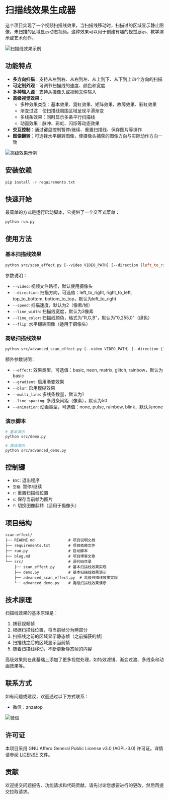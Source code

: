 # 扫描线效果生成器

这个项目实现了一个视频扫描线效果，当扫描线移动时，扫描过的区域显示静止图像，未扫描的区域显示动态视频。这种效果可以用于创建有趣的视觉展示、教学演示或艺术创作。

![扫描线效果示例](https://github.com/wangqiqi/interesting_assets/raw/main/images/effect.jpg)

## 功能特点

- **多方向扫描**：支持从左到右、从右到左、从上到下、从下到上四个方向的扫描
- **可定制外观**：可调节扫描线的速度、颜色和宽度
- **多种输入源**：支持从摄像头或视频文件输入
- **高级视觉效果**：
  - 多种效果类型：基本效果、霓虹效果、矩阵效果、故障效果、彩虹效果
  - 渐变过渡：使扫描线周围区域呈现平滑渐变
  - 多线条效果：同时显示多条平行扫描线
  - 动画效果：脉冲、彩虹、闪烁等动态效果
- **交互控制**：通过键盘控制暂停/继续、重置扫描线、保存图片等操作
- **图像翻转**：可选择水平翻转图像，使摄像头捕获的图像方向与实际动作方向一致

![高级效果示例](https://github.com/wangqiqi/interesting_assets/raw/main/images/effect.jpg)

## 安装依赖

```bash
pip install -r requirements.txt
```

## 快速开始

最简单的方式是运行启动脚本，它提供了一个交互式菜单：

```bash
python run.py
```

## 使用方法

### 基本扫描线效果

```bash
python src/scan_effect.py [--video VIDEO_PATH] [--direction {left_to_right,right_to_left,top_to_bottom,bottom_to_top}] [--speed SPEED] [--line_width LINE_WIDTH] [--line_color LINE_COLOR] [--flip]
```

参数说明：
- `--video`: 视频文件路径，默认使用摄像头
- `--direction`: 扫描方向，可选值：left_to_right, right_to_left, top_to_bottom, bottom_to_top，默认为left_to_right
- `--speed`: 扫描速度，默认为2（像素/帧）
- `--line_width`: 扫描线宽度，默认为3像素
- `--line_color`: 扫描线颜色，格式为"R,G,B"，默认为"0,255,0"（绿色）
- `--flip`: 水平翻转图像（适用于摄像头）

### 高级扫描线效果

```bash
python src/advanced_scan_effect.py [--video VIDEO_PATH] [--direction {left_to_right,right_to_left,top_to_bottom,bottom_to_top}] [--speed SPEED] [--line_width LINE_WIDTH] [--line_color LINE_COLOR] [--effect {basic,neon,matrix,glitch,rainbow}] [--gradient] [--blur] [--multi_line MULTI_LINE] [--line_spacing LINE_SPACING] [--animation {none,pulse,rainbow,blink}] [--flip]
```

额外参数说明：
- `--effect`: 效果类型，可选值：basic, neon, matrix, glitch, rainbow，默认为basic
- `--gradient`: 启用渐变效果
- `--blur`: 启用模糊效果
- `--multi_line`: 多线条数量，默认为1
- `--line_spacing`: 多线条间距（像素），默认为50
- `--animation`: 动画类型，可选值：none, pulse, rainbow, blink，默认为none

### 演示脚本

```bash
# 基本演示
python src/demo.py

# 高级演示
python src/advanced_demo.py
```

## 控制键

- `ESC`: 退出程序
- `空格`: 暂停/继续
- `r`: 重置扫描线位置
- `s`: 保存当前帧为图片
- `f`: 切换图像翻转（适用于摄像头）

## 项目结构

```
scan-effect/
├── README.md               # 项目说明文档
├── requirements.txt        # 项目依赖文件
├── run.py                  # 启动脚本
├── blog.md                 # 项目博客文章
└── src/                    # 源代码目录
    ├── scan_effect.py      # 基本扫描线效果实现
    ├── demo.py             # 基本扫描线效果演示
    ├── advanced_scan_effect.py  # 高级扫描线效果实现
    └── advanced_demo.py    # 高级扫描线效果演示
```

## 技术原理

扫描线效果的基本原理是：
1. 捕获视频帧
2. 根据扫描线位置，将当前帧分为两部分
3. 扫描线之前的区域显示静态帧（之前捕获的帧）
4. 扫描线之后的区域显示当前帧
5. 随着扫描线移动，不断更新静态帧的内容

高级效果则在此基础上添加了更多视觉处理，如特效滤镜、渐变过渡、多线条和动画效果等。

## 联系方式

如有问题或建议，欢迎通过以下方式联系：

- 微信：znzatop

![微信](https://github.com/wangqiqi/interesting_assets/blob/main/images/wechat.jpg)

## 许可证

本项目采用 GNU Affero General Public License v3.0 (AGPL-3.0) 许可证。详情请参阅 [LICENSE](LICENSE) 文件。

## 贡献

欢迎提交问题报告、功能请求和代码贡献。请先讨论您想要进行的更改，然后再提交拉取请求。 
